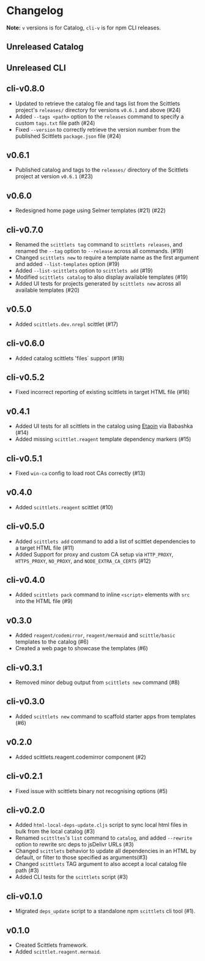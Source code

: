 # Changelog

**Note:** `v` versions is for Catalog, `cli-v` is for npm CLI releases.

## Unreleased Catalog

## Unreleased CLI

## cli-v0.8.0

* Updated to retrieve the catalog file and tags list from the Scittlets project's `releases/` directory for versions `v0.6.1` and above (#24)
* Added `--tags <path>` option to the `releases` command to specify a custom `tags.txt` file path (#24)
* Fixed `--version` to correctly retrieve the version number from the published Scittlets `package.json` file (#24)

## v0.6.1

* Published catalog and tags to the `releases/` directory of the Scittlets project at version `v0.6.1` (#23)

## v0.6.0

* Redesigned home page using Selmer templates (#21) (#22)

## cli-v0.7.0

* Renamed the `scittlets tag` command to `scittlets releases`, and renamed the `--tag` option to `--release` across all commands. (#19)
* Changed `scittlets new` to require a template name as the first argument and added `--list-templates` option (#19)
* Added `--list-scittlets` option to `scittlets add` (#19)
* Modified `scittlets catalog` to also display available templates (#19)
* Added UI tests for projects generated by `scittlets new` across all available templates (#20)

## v0.5.0

* Added `scittlets.dev.nrepl` scittlet (#17)

## cli-v0.6.0

* Added catalog scittlets 'files` support (#18)

## cli-v0.5.2

* Fixed incorrect reporting of existing scittlets in target HTML file (#16)

## v0.4.1

* Added UI tests for all scittlets in the catalog using [Etaoin](https://github.com/clj-commons/etaoin) via Babashka (#14)
* Added missing `scittlet.reagent` template dependency markers (#15)

## cli-v0.5.1

* Fixed `win-ca` config to load root CAs correctly (#13)

## v0.4.0

* Added `scittlets.reagent` scittlet (#10)

## cli-v0.5.0

* Added `scittlets add` command to add a list of scittlet dependencies to a target HTML file (#11)
* Added Support for proxy and custom CA setup via `HTTP_PROXY`, `HTTPS_PROXY`, `NO_PROXY`, and `NODE_EXTRA_CA_CERTS` (#12)

## cli-v0.4.0

* Added `scittlets pack` command to inline `<script>` elements with `src` into the HTML file (#9)

## v0.3.0

* Added `reagent/codemirror`, `reagent/mermaid` and `scittle/basic` templates to the catalog (#6)
* Created a web page to showcase the templates (#6)

## cli-v0.3.1

* Removed minor debug output from `scittlets new` command (#8)

## cli-v0.3.0

* Added `scittlets new` command to scaffold starter apps from templates (#6)

## v0.2.0

* Added scittlets.reagent.codemirror component (#2)

## cli-v0.2.1

* Fixed issue with scittlets binary not recognising options (#5)

## cli-v0.2.0

* Added `html-local-deps-update.cljs` script to sync local html files in bulk from the local catalog (#3)
* Renamed `scittltes`'s `list` command to `catalog`, and added `--rewrite` option to rewrite src deps to jsDelivr URLs (#3)
* Changed `scittlets` behavior to update all dependencies in an HTML by default, or filter to those specified as arguments(#3)
* Changed `scittlets` TAG argument to also accept a local catalog file path (#3)
* Added CLI tests for the `scittlets` script (#3)

## cli-v0.1.0

* Migrated `deps_update` script to a standalone npm `scittlets` cli tool (#1).

## v0.1.0

* Created Scittlets framework.
* Added `scittlet.reagent.mermaid`.
